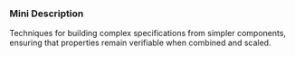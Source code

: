 ### Mini Description

Techniques for building complex specifications from simpler components, ensuring that properties remain verifiable when combined and scaled.
